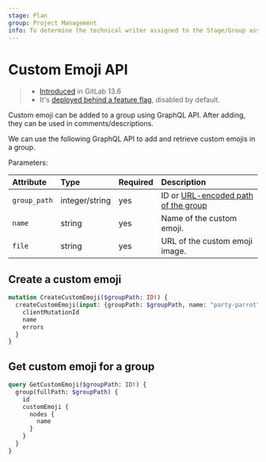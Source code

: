 ```yaml
---
stage: Plan
group: Project Management
info: To determine the technical writer assigned to the Stage/Group associated with this page, see https://about.gitlab.com/handbook/engineering/ux/technical-writing/#assignments
---
```


# Custom Emoji API

> - [Introduced](https://gitlab.com/gitlab-org/gitlab/-/merge_requests/37911) in GitLab 13.6
> - It's [deployed behind a feature flag](../user/feature_flags.md), disabled by default.

Custom emoji can be added to a group using GraphQL API. After adding, they can be used in comments/descriptions.

We can use the following GraphQL API to add and retrieve custom emojis in a group.

Parameters:

| Attribute  	| Type 			 	| Required 	| Description 																|
|:--------------|:------------------|:----------|:--------------------------------------------------------------------------|
| `group_path`	| integer/string 	| yes 		| ID or [URL-encoded path of the group](README.md#namespaced-path-encoding)	|
| `name`	 	| string 		 	| yes 		| Name of the custom emoji. |
| `file`	 	| string 		 	| yes 		| URL of the custom emoji image. |

## Create a custom emoji

```graphql
mutation CreateCustomEmoji($groupPath: ID!) {
  createCustomEmoji(input: {groupPath: $groupPath, name: "party-parrot", file: "https://cultofthepartyparrot.com/parrots/hd/parrot.gif", external: true}) {
    clientMutationId
    name
    errors
  }
}
```

## Get custom emoji for a group

```graphql
query GetCustomEmoji($groupPath: ID!) {
  group(fullPath: $groupPath) {
    id
    customEmoji {
      nodes {
        name
      }
    }
  }
}
```
